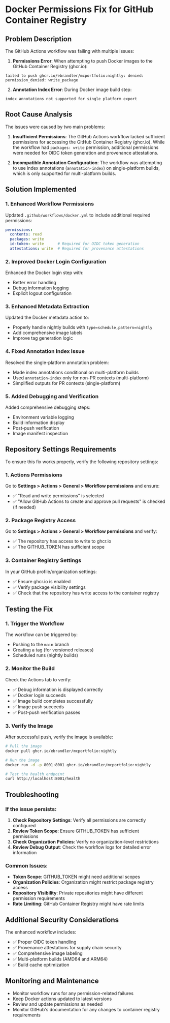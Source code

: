 # Docker Permissions Fix for GitHub Container Registry

## Problem Description

The GitHub Actions workflow was failing with multiple issues:

1. **Permissions Error**: When attempting to push Docker images to the GitHub Container Registry (ghcr.io):
```
failed to push ghcr.io/ebrandler/mcportfolio:nightly: denied: permission_denied: write_package
```

2. **Annotation Index Error**: During Docker image build step:
```
index annotations not supported for single platform export
```

## Root Cause Analysis

The issues were caused by two main problems:

1. **Insufficient Permissions**: The GitHub Actions workflow lacked sufficient permissions for accessing the GitHub Container Registry (ghcr.io). While the workflow had `packages: write` permission, additional permissions were needed for OIDC token generation and provenance attestations.

2. **Incompatible Annotation Configuration**: The workflow was attempting to use index annotations (`annotation-index`) on single-platform builds, which is only supported for multi-platform builds.

## Solution Implemented

### 1. Enhanced Workflow Permissions

Updated `.github/workflows/docker.yml` to include additional required permissions:

```yaml
permissions:
  contents: read
  packages: write
  id-token: write      # Required for OIDC token generation
  attestations: write  # Required for provenance attestations
```

### 2. Improved Docker Login Configuration

Enhanced the Docker login step with:
- Better error handling
- Debug information logging
- Explicit logout configuration

### 3. Enhanced Metadata Extraction

Updated the Docker metadata action to:
- Properly handle nightly builds with `type=schedule,pattern=nightly`
- Add comprehensive image labels
- Improve tag generation logic

### 4. Fixed Annotation Index Issue

Resolved the single-platform annotation problem:
- Made index annotations conditional on multi-platform builds
- Used `annotation-index` only for non-PR contexts (multi-platform)
- Simplified outputs for PR contexts (single-platform)

### 5. Added Debugging and Verification

Added comprehensive debugging steps:
- Environment variable logging
- Build information display
- Post-push verification
- Image manifest inspection

## Repository Settings Requirements

To ensure this fix works properly, verify the following repository settings:

### 1. Actions Permissions

Go to **Settings > Actions > General > Workflow permissions** and ensure:
- ✅ "Read and write permissions" is selected
- ✅ "Allow GitHub Actions to create and approve pull requests" is checked (if needed)

### 2. Package Registry Access

Go to **Settings > Actions > General > Workflow permissions** and verify:
- ✅ The repository has access to write to ghcr.io
- ✅ The GITHUB_TOKEN has sufficient scope

### 3. Container Registry Settings

In your GitHub profile/organization settings:
- ✅ Ensure ghcr.io is enabled
- ✅ Verify package visibility settings
- ✅ Check that the repository has write access to the container registry

## Testing the Fix

### 1. Trigger the Workflow

The workflow can be triggered by:
- Pushing to the `main` branch
- Creating a tag (for versioned releases)
- Scheduled runs (nightly builds)

### 2. Monitor the Build

Check the Actions tab to verify:
- ✅ Debug information is displayed correctly
- ✅ Docker login succeeds
- ✅ Image build completes successfully
- ✅ Image push succeeds
- ✅ Post-push verification passes

### 3. Verify the Image

After successful push, verify the image is available:

```bash
# Pull the image
docker pull ghcr.io/ebrandler/mcportfolio:nightly

# Run the image
docker run -d -p 8001:8001 ghcr.io/ebrandler/mcportfolio:nightly

# Test the health endpoint
curl http://localhost:8001/health
```

## Troubleshooting

### If the issue persists:

1. **Check Repository Settings**: Verify all permissions are correctly configured
2. **Review Token Scope**: Ensure GITHUB_TOKEN has sufficient permissions
3. **Check Organization Policies**: Verify no organization-level restrictions
4. **Review Debug Output**: Check the workflow logs for detailed error information

### Common Issues:

- **Token Scope**: GITHUB_TOKEN might need additional scopes
- **Organization Policies**: Organization might restrict package registry access
- **Repository Visibility**: Private repositories might have different permission requirements
- **Rate Limiting**: GitHub Container Registry might have rate limits

## Additional Security Considerations

The enhanced workflow includes:
- ✅ Proper OIDC token handling
- ✅ Provenance attestations for supply chain security
- ✅ Comprehensive image labeling
- ✅ Multi-platform builds (AMD64 and ARM64)
- ✅ Build cache optimization

## Monitoring and Maintenance

- Monitor workflow runs for any permission-related failures
- Keep Docker actions updated to latest versions
- Review and update permissions as needed
- Monitor GitHub's documentation for any changes to container registry requirements

